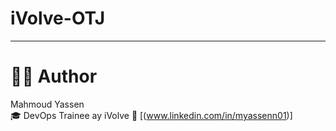 # iVolve-OTJ
---
# 👨‍💻 Author  
Mahmoud Yassen  
🎓 DevOps Trainee ay iVolve
🔗 [(www.linkedin.com/in/myassenn01)]
